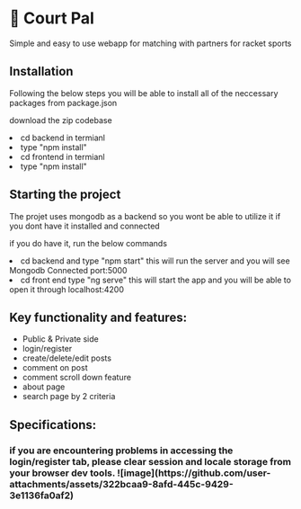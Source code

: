 <h1>🎾 Court Pal </h1> 
<p> Simple and easy to use webapp for matching with partners for racket sports</p>

<h2>Installation</h2>
<p>Following the below steps you will be able to install all of the neccessary packages from package.json</p>
<p>download the zip codebase</p>
<li>cd backend in termianl</li>
<li>type "npm install"</li>
<li>cd frontend in termianl</li>
<li>type "npm install"</li>

<h2>Starting the project</h2>
<p>The projet uses mongodb as a backend so you wont be able to utilize it if you dont have it installed and connected</p>
<p>if you do have it, run the below commands</p>

<li>cd backend and type "npm start" this will run the server and you will see Mongodb Connected port:5000</li>
<li>cd front end type "ng serve" this will start the app and you will be able to open it through localhost:4200</li>

<h2>Key functionality and features:</h2>
<ul>
  <li>Public & Private side</li>
  <li>login/register</li>
  <li>create/delete/edit posts</li>
  <li>comment on post</li>
  <li>comment scroll down feature</li>
  <li>about page</li>
  <li>search page by 2 criteria</li>
  
</ul>


<h2>Specifications:</h2>
<h3>if you are encountering problems in accessing the login/register tab, please clear session and locale storage from your browser dev tools.</h3p>

<nl>
![image](https://github.com/user-attachments/assets/322bcaa9-8afd-445c-9429-3e1136fa0af2)


